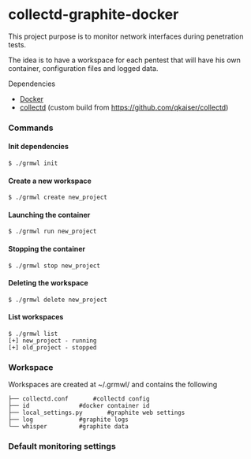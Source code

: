 collectd-graphite-docker
========================

This project purpose is to monitor network interfaces during penetration tests. 

The idea is to have a workspace for each pentest that will have his own container, configuration files and logged data.

Dependencies

* [Docker](http://www.docker.io)
* [collectd](https://collectd.org) (custom build from https://github.com/qkaiser/collectd)


### Commands

#### Init dependencies 


```shell
$ ./grmwl init
```

#### Create a new workspace

```shell
$ ./grmwl create new_project
```

#### Launching the container

```shell
$ ./grmwl run new_project
```

#### Stopping the container

```shell
$ ./grmwl stop new_project
```

#### Deleting the workspace

```shell
$ ./grmwl delete new_project
```

#### List workspaces

```shell
$ ./grmwl list
[+] new_project - running
[+] old_project - stopped
```

### Workspace

Workspaces are created at ~/.grmwl/ and contains the following

```
├── collectd.conf		#collectd config
├── id				#docker container id
├── local_settings.py		#graphite web settings
├── log				#graphite logs
└── whisper			#graphite data
```

### Default monitoring settings


